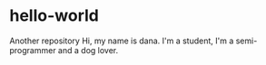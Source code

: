 # hello-world
Another repository
Hi, my name is dana. I'm a student, I'm a semi-programmer and a dog lover. 
